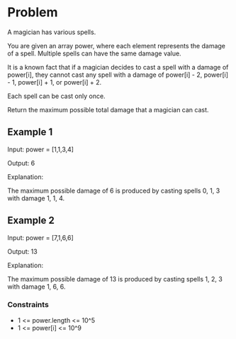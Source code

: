 # Problem

A magician has various spells.

You are given an array power, where each element represents the damage of a spell. Multiple spells can have the same damage value.

It is a known fact that if a magician decides to cast a spell with a damage of power[i], they cannot cast any spell with a damage of power[i] - 2, power[i] - 1, power[i] + 1, or power[i] + 2.

Each spell can be cast only once.

Return the maximum possible total damage that a magician can cast.

## Example 1

Input: power = [1,1,3,4]

Output: 6

Explanation:

The maximum possible damage of 6 is produced by casting spells 0, 1, 3 with damage 1, 1, 4.

## Example 2

Input: power = [7,1,6,6]

Output: 13

Explanation:

The maximum possible damage of 13 is produced by casting spells 1, 2, 3 with damage 1, 6, 6.

### Constraints

- 1 <= power.length <= 10^5
- 1 <= power[i] <= 10^9
